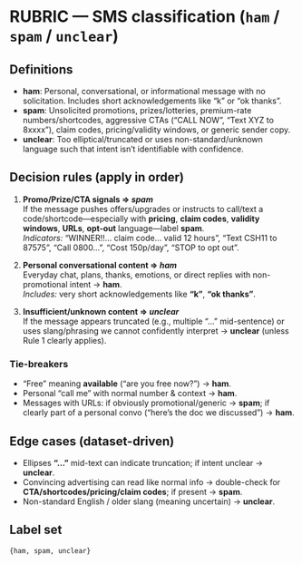 # RUBRIC — SMS classification (`ham` / `spam` / `unclear`)

## Definitions
- **ham**: Personal, conversational, or informational message with no solicitation. Includes short acknowledgements like “k” or “ok thanks”.
- **spam**: Unsolicited promotions, prizes/lotteries, premium-rate numbers/shortcodes, aggressive CTAs (“CALL NOW”, “Text XYZ to 8xxxx”), claim codes, pricing/validity windows, or generic sender copy.
- **unclear**: Too elliptical/truncated or uses non-standard/unknown language such that intent isn’t identifiable with confidence.

## Decision rules (apply in order)
1) **Promo/Prize/CTA signals ⇒ _spam_**  
   If the message pushes offers/upgrades or instructs to call/text a code/shortcode—especially with **pricing**, **claim codes**, **validity windows**, **URLs**, **opt-out** language—label **spam**.  
   _Indicators:_ “WINNER!!… claim code… valid 12 hours”, “Text CSH11 to 87575”, “Call 0800…”, “Cost 150p/day”, “STOP to opt out”.

2) **Personal conversational content ⇒ _ham_**  
   Everyday chat, plans, thanks, emotions, or direct replies with non-promotional intent → **ham**.  
   _Includes:_ very short acknowledgements like **“k”**, **“ok thanks”**.

3) **Insufficient/unknown content ⇒ _unclear_**  
   If the message appears truncated (e.g., multiple “…” mid-sentence) or uses slang/phrasing we cannot confidently interpret → **unclear** (unless Rule 1 clearly applies).

### Tie-breakers
- “Free” meaning **available** (“are you free now?”) → **ham**.  
- Personal “call me” with normal number & context → **ham**.  
- Messages with URLs: if obviously promotional/generic → **spam**; if clearly part of a personal convo (“here’s the doc we discussed”) → **ham**.

## Edge cases (dataset-driven)
- Ellipses **“…”** mid-text can indicate truncation; if intent unclear → **unclear**.  
- Convincing advertising can read like normal info → double-check for **CTA/shortcodes/pricing/claim codes**; if present → **spam**.
- Non-standard English / older slang (meaning uncertain) → **unclear**.

## Label set
`{ham, spam, unclear}`

